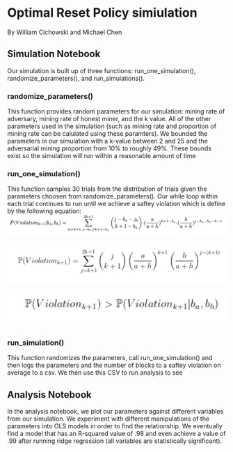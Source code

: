 # Optimal Reset Policy simiulation

By William Cichowski and Michael Chen

## Simulation Notebook

Our simulation is built up of three functions: run_one_simulation(), randomize_parameters(), and run_simulations().

### randomize_parameters()

This function provides random parameters for our simulation: mining rate of adversary, mining rate of honest miner, and the k value. All of the other parameters used in the simulation (such as mining rate and proportion of mining rate can be calulated using these paramters). We bounded the parameters in our simulation with a k-value between 2 and 25 and the adversarial mining proportion from 10% to roughly 49%. These bounds exist so the simulation will run within a reasonable amount of time

### run_one_simulation()

This function samples 30 trials from the distribution of trials given the parameters choosen from randomize_parameters(). Our while loop within each trial continues to run until we achieve a saftey violation which is define by the following equation: ![](/formula.png "current probablility")

![](/reset_prob.png "reset probablility")

![](/full.png "full")

### run_simulation()

This function randomizes the parameters, call run_one_simulation() and then logs the parameters and the number of blocks to a saftey violation on average to a csv. We then use this CSV to run analysis to see 


## Analysis Notebook

In the analysis notebook, we plot our parameters against different variables from our simulation. We experiment with different manipulations of the parameters into OLS models in order to find the relationship. We eventually find a model that has an R-squared value of .98 and even achieve a value of .99 after running ridge regression (all variables are statistically significant).

